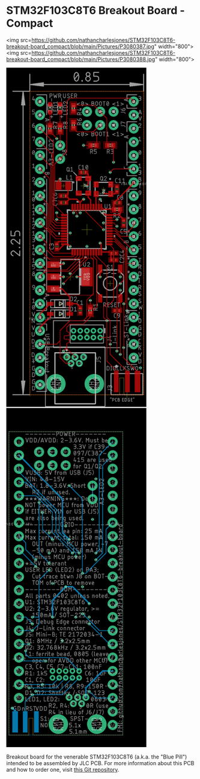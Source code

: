 # STM32F103C8T6 Breakout Board - Compact

<img src=https://github.com/nathancharlesjones/STM32F103C8T6-breakout-board_compact/blob/main/Pictures/P3080387.jpg" width="800">
<img src=https://github.com/nathancharlesjones/STM32F103C8T6-breakout-board_compact/blob/main/Pictures/P3080388.jpg" width="800">

<img src="https://github.com/nathancharlesjones/STM32F103C8T6-breakout-board_compact/blob/main/compact_top.png" height="900"> <img src="https://github.com/nathancharlesjones/STM32F103C8T6-breakout-board_compact/blob/main/compact_bottom.png" height="900">

Breakout board for the venerable STM32F103C8T6 (a.k.a. the "Blue Pill") intended to be assembled by JLC PCB. For more information about this PCB and how to order one, visit [this Git repository](https://github.com/nathancharlesjones/STM32F103C8T6-breakout-board).

